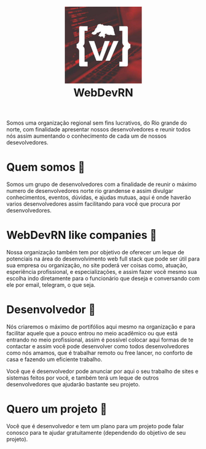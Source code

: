 <h1 align="center">
  <br>
  <a href="https://WebDevRN.github.io/"><img src="https://raw.githubusercontent.com/WebDevRN/WebDevRN.github.io/master/assets/logo.jpeg" alt="WebTorrent" width="200"></a>
  <br>
  WebDevRN
  <br>
  <br>
</h1>

Somos uma organização regional sem fins lucrativos, do Rio grande do norte, com finalidade apresentar nossos desenvolvedores e
reunir todos nós assim aumentando o conhecimento de cada um de nossos desevolvedores.

# Quem somos :beer:

Somos um grupo de desenvolvedores com a finalidade de reunir o máximo numero de desenvolvedores norte rio grandense e assim 
divulgar conhecimentos, eventos, dúvidas, e ajudas mutuas, aqui é onde haverão varios desenvolvedores assim facilitando para você 
que procura por desenvolvedores.

# WebDevRN like companies :blue_heart:

Nossa organização também tem por objetivo de oferecer um leque de potenciais na área do desenvolvimento web full stack que pode
ser útil para sua empresa ou organização, no site poderá ver coisas como, atuação, esperiência profissional, e especializações,
e assim fazer você mesmo sua escolha indo diretamente para o funcionário que deseja e conversando com ele por email, telegram, 
o que seja.

# Desenvolvedor :metal:

Nós criaremos o máximo de portifólios aqui mesmo na organização e para facilitar aquele que a pouco entrou no meio acadêmico ou
que está entrando no meio profissional, assim é possível colocar aqui formas de te contactar e assim você pode desenvolver como
todos desenvolvedores como nós amamos, que é trabalhar remoto ou free lancer, no conforto de casa e fazendo um eficiente trabalho.

Você que é desenvolvedor pode anunciar por aqui o seu trabalho de sites e sistemas feitos por você, e também terá um leque de outros
desenvolvedores que ajudarão bastante seu projeto.

# Quero um projeto :tophat:

Você que é desenvolvedor e tem um plano para um projeto pode falar conosco para te ajudar gratuitamente (dependendo do objetivo de
seu projeto). 